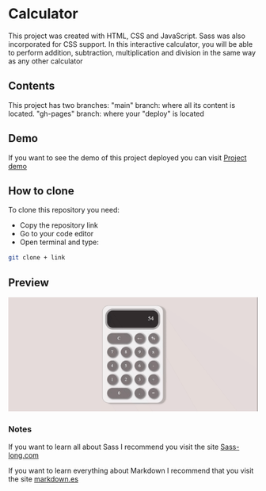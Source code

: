 # Calculator
This project was created with HTML, CSS and JavaScript. Sass was also incorporated for CSS support.
In this interactive calculator, you will be able to perform addition, subtraction, multiplication and division in the same way as any other calculator

## Contents
This project has two branches:
"main" branch: where all its content is located.
"gh-pages" branch: where your "deploy" is located

## Demo
If you want to see the demo of this project deployed you can visit [Project demo](https://joseottonello.github.io/app-calculadora//)

## How to clone
To clone this repository you need:
* Copy the repository link
* Go to your code editor
* Open terminal and type:
```bash
git clone + link
```

## Preview
![](./assets/gif.gif)

### Notes
If you want to learn all about Sass I recommend you visit the site [Sass-long.com](https://sass-lang.com//)

If you want to learn everything about Markdown I recommend that you visit the site [markdown.es](https://markdown.es/sintaxis-markdown/)